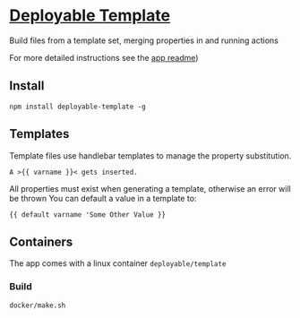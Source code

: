 # [Deployable Template](https://github.com/deployable/node-deployable-template)

Build files from a template set, merging properties in and running actions

For more detailed instructions see the [app readme](https://github.com/deployable/node-deployable-template/tree/master/app#readme))

## Install

    npm install deployable-template -g

## Templates

Template files use handlebar templates to manage the property substitution.

    A >{{ varname }}< gets inserted.

All properties must exist when generating a template, otherwise an error will be thrown 
You can default a value in a template to:

    {{ default varname 'Some Other Value }}

## Containers

The app comes with a linux container `deployable/template`

### Build

    docker/make.sh

